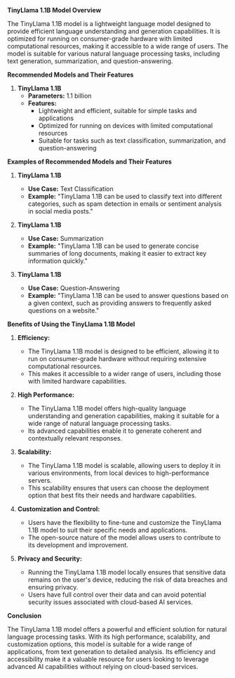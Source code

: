 **TinyLlama 1.1B Model Overview**

The TinyLlama 1.1B model is a lightweight language model designed to provide efficient language understanding and generation capabilities. It is optimized for running on consumer-grade hardware with limited computational resources, making it accessible to a wide range of users. The model is suitable for various natural language processing tasks, including text generation, summarization, and question-answering.

**Recommended Models and Their Features**

1. **TinyLlama 1.1B**
   - **Parameters:** 1.1 billion
   - **Features:**
     - Lightweight and efficient, suitable for simple tasks and applications
     - Optimized for running on devices with limited computational resources
     - Suitable for tasks such as text classification, summarization, and question-answering

**Examples of Recommended Models and Their Features**

1. **TinyLlama 1.1B**
   - **Use Case:** Text Classification
   - **Example:** "TinyLlama 1.1B can be used to classify text into different categories, such as spam detection in emails or sentiment analysis in social media posts."

2. **TinyLlama 1.1B**
   - **Use Case:** Summarization
   - **Example:** "TinyLlama 1.1B can be used to generate concise summaries of long documents, making it easier to extract key information quickly."

3. **TinyLlama 1.1B**
   - **Use Case:** Question-Answering
   - **Example:** "TinyLlama 1.1B can be used to answer questions based on a given context, such as providing answers to frequently asked questions on a website."

**Benefits of Using the TinyLlama 1.1B Model**

1. **Efficiency:**
   - The TinyLlama 1.1B model is designed to be efficient, allowing it to run on consumer-grade hardware without requiring extensive computational resources.
   - This makes it accessible to a wider range of users, including those with limited hardware capabilities.

2. **High Performance:**
   - The TinyLlama 1.1B model offers high-quality language understanding and generation capabilities, making it suitable for a wide range of natural language processing tasks.
   - Its advanced capabilities enable it to generate coherent and contextually relevant responses.

3. **Scalability:**
   - The TinyLlama 1.1B model is scalable, allowing users to deploy it in various environments, from local devices to high-performance servers.
   - This scalability ensures that users can choose the deployment option that best fits their needs and hardware capabilities.

4. **Customization and Control:**
   - Users have the flexibility to fine-tune and customize the TinyLlama 1.1B model to suit their specific needs and applications.
   - The open-source nature of the model allows users to contribute to its development and improvement.

5. **Privacy and Security:**
   - Running the TinyLlama 1.1B model locally ensures that sensitive data remains on the user's device, reducing the risk of data breaches and ensuring privacy.
   - Users have full control over their data and can avoid potential security issues associated with cloud-based AI services.

**Conclusion**

The TinyLlama 1.1B model offers a powerful and efficient solution for natural language processing tasks. With its high performance, scalability, and customization options, this model is suitable for a wide range of applications, from text generation to detailed analysis. Its efficiency and accessibility make it a valuable resource for users looking to leverage advanced AI capabilities without relying on cloud-based services.
